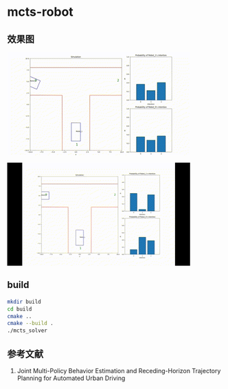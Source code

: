 # mcts-robot

## 效果图

![t-1-2](./fig/T-1-2.gif)

![t-2-0](./fig/T-2-0.gif)

## build

```bash
mkdir build
cd build
cmake ..
cmake --build .
./mcts_solver
```

## 参考文献

1. Joint Multi-Policy Behavior Estimation and Receding-Horizon Trajectory Planning for Automated Urban Driving
